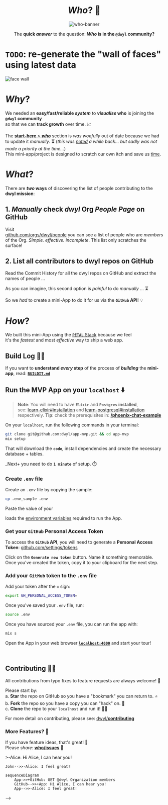 <div align="center">

# *Who*? 🦄

![who-banner](https://user-images.githubusercontent.com/194400/194710724-0e2de0b1-0b2a-4ee8-83a0-eb07cce74810.png)

The **quick _answer_** 
to the question: 
**_Who_ is in the `@dwyl` community?**

</div>

# **`TODO`**: re-generate the "wall of faces" using latest data

![face wall](https://user-images.githubusercontent.com/194400/28011265-a95f52d4-6559-11e7-823e-6133d947921a.jpg)


# *Why*? 

We needed an **easy/fast/reliable _system_** 
to **_visualise_ who** is joining
the **`@dwyl` community** <br />
so that we can 
**track growth** over time. 📈

The [**start-here** > ***who***](https://github.com/dwyl/start-here/tree/8bbd28d2ab0c3b5a2a266a1e41fd160fc6ee3038#who) 
section ~~is~~ _was_ *woefully* out of date
because we had to update it _manually_. ⏳
(_this was 
[noted](https://github.com/dwyl/start-here/issues/9) 
a while back... 
but sadly was not made 
a priority at the time..._)  
This mini-app/project is designed 
to scratch our own itch
and save us
[time](https://github.com/dwyl/start-here/issues/255).

# *What*?

There are **_two_ ways** 
of discovering 
the list of people 
contributing to the 
**dwyl mission**:
## 1. _Manually_ check *dwyl* Org *People Page* on GitHub

Visit  
[github.com/orgs/dwyl/people](https://github.com/orgs/dwyl/people)
you can see a list of people 
who are _members_ of the Org. 
*Simple. effective. incomplete*. 
This list only scratches the surface!

## 2. List all contributors to dwyl repos on GitHub

Read the Commit History for all the dwyl repos on GitHub
and extract the names of people ... 

As you can imagine, 
this second option 
is _painful_ to do _manually_ ... ⏳

So we _had_ to create a mini-App 
to do it for us 
via the **`GitHub` API**! 💡

# *How*?

We built this mini-App 
using the 
[**`PETAL`** Stack](https://github.com/dwyl/technology-stack/#the-petal-stack)
because we feel <br />
it's the _fastest_ 
and most _effective_ way
to ship a web app.

## Build Log 👷‍♀️

If you want to **understand _every_ step**
of the process of **_building_** the **mini-app**,
read: 
[**`BUILDIT.md`**](https://github.com/dwyl/who/blob/main/BUILDIT.md)


## Run the MVP App on your `localhost` ⬇️

> **Note**: You will need to have 
**`Elixir`** and **`Postgres` installed**, <br />
see: 
[learn-elixir#installation](https://github.com/dwyl/learn-elixir#installation)
and 
[learn-postgresql#installation](https://github.com/dwyl/learn-postgresql#installation)
> respectively.
> **Tip**: check the prerequisites in:
> [**/phoenix-chat-example**](https://github.com/dwyl/phoenix-chat-example#0-pre-requisites-before-you-start)

On your `localhost`, 
run the following commands 
in your terminal:

```sh
git clone git@github.com:dwyl/app-mvp.git && cd app-mvp
mix setup
```
That will download the **`code`**, 
install dependencies
and create the necessary database + tables.

_Next+ you need to do **`1 minute`** of setup. ⏱️
### Create `.env` file

Create an `.env` file by copying the sample:

```sh
cp .env_sample .env
```
Paste the value of your 

loads the 
[environment variables](https://github.com/dwyl/learn-environment-variables)
required to run the App.

### Get your `GitHub` Personal Access Token

To access the **`GitHub` API**,
you will need to generate a 
**Personal Access Token**:
[github.com/settings/tokens](https://github.com/settings/tokens)

Click on the **`Generate new token`** button.
Name it something memorable.
Once you've created the token,
copy it to your clipboard for the next step.

### Add your `GitHub` token to the `.env` file

Add your token after the `=` sign:

```sh
export GH_PERSONAL_ACCESS_TOKEN=
```

Once you've saved your `.env` file,
run:

```sh
source .env
```

Once you have sourced your `.env` file,
you can run the app with:

```sh
mix s
```

Open the App in your web browser
[**`localhost:4000`**](http://localhost:4000/)
and start your tour! 


<br />

## Contributing 👩‍💻

All contributions 
from typo fixes
to feature requests
are always welcome! 🙌

Please start by: <br />
a. **Star** the repo on GitHub 
  so you have a "bookmark" you can return to. ⭐ <br />
b. **Fork** the repo 
  so you have a copy you can "hack" on. 🍴 <br />
c. **Clone** the repo to your `localhost` 
  and run it! 👩‍💻 <br />


For more detail on contributing,
please see:
[dwyl/**contributing**](https://github.com/dwyl/contributing)

### More Features? 🔔

If you have feature ideas, that's great! 🎉 <br />
Please _share_: 
[**who/issues**](https://github.com/dwyl/who/issues) 🙏


<!--

sequenceDiagram
    Alice->>+John: Hello John, how are you?
    Alice->>+John: John, can you hear me?
    John-->>-Alice: Hi Alice, I can hear you!
    John-->>-Alice: I feel great!



```mermaid
sequenceDiagram
    App->>+GitHub: GET @dwyl Organization members
    GitHub-->>+App: Hi Alice, I can hear you!
    App-->>-Alice: I feel great!
```

-->